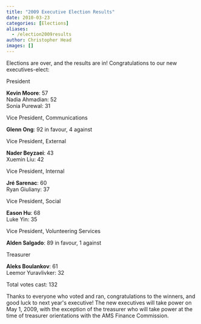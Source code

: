 ```yaml
---
title: "2009 Executive Election Results"
date: 2010-03-23
categories: [Elections]
aliases:
  - /election2009results
author: Christopher Head
images: []
---
```


Elections are over, and the results are in! Congratulations to our new executives-elect:

President

**Kevin Moore**: 57 \
Nadia Ahmadian: 52 \
Sonia Purewal: 31

Vice President, Communications

**Glenn Ong**: 92 in favour, 4 against

Vice President, External

**Nader Beyzaei**: 43 \
Xuemin Liu: 42

Vice President, Internal

**Jré Sarenac**: 60 \
Ryan Giuliany: 37

Vice President, Social

**Eason Hu**: 68 \
Luke Yin: 35

Vice President, Volunteering Services

**Alden Salgado**: 89 in favour, 1 against

Treasurer

**Aleks Boulankov**: 61 \
Leemor Yuravlivker: 32

Total votes cast: 132

Thanks to everyone who voted and ran, congratulations to the winners, and good luck to next year's executive! The new executives will take power on May 1, 2009, with the exception of the treasurer who will take power at the time of treasurer orientations with the AMS Finance Commission.
